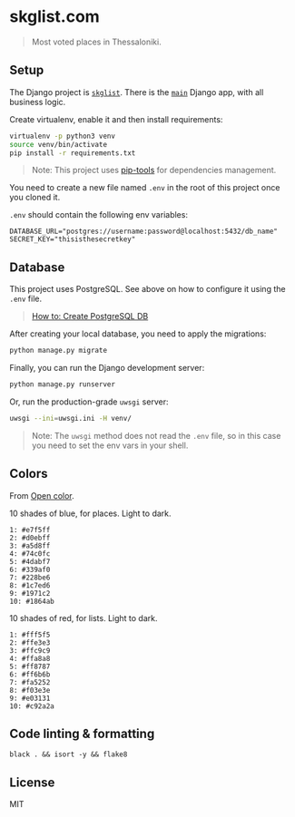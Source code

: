 # skglist.com

> Most voted places in Thessaloniki.


## Setup

The Django project is [`skglist`](/skglist). There is the [`main`](/main) Django app,
with all business logic.

Create virtualenv, enable it and then install requirements:
```sh
virtualenv -p python3 venv
source venv/bin/activate
pip install -r requirements.txt
```

> Note: This project uses [pip-tools](https://github.com/jazzband/pip-tools) for dependencies management.

You need to create a new file named `.env` in the root of this project once you cloned it.

`.env` should contain the following env variables:
```
DATABASE_URL="postgres://username:password@localhost:5432/db_name"
SECRET_KEY="thisisthesecretkey"
```


## Database

This project uses PostgreSQL. See above on how to configure it using the `.env` file.

> [How to: Create PostgreSQL DB](https://gist.github.com/sirodoht/0666e232e1baf76f76bac43eb2600e2b)

After creating your local database, you need to apply the migrations:
```sh
python manage.py migrate
```

Finally, you can run the Django development server:
```sh
python manage.py runserver
```

Or, run the production-grade `uwsgi` server:
```sh
uwsgi --ini=uwsgi.ini -H venv/
```

> Note: The `uwsgi` method does not read the `.env` file, so in this case you need to set the env vars in your shell.


## Colors

From [Open color](https://yeun.github.io/open-color/).

10 shades of blue, for places. Light to dark.
```
1: #e7f5ff
2: #d0ebff
3: #a5d8ff
4: #74c0fc
5: #4dabf7
6: #339af0
7: #228be6
8: #1c7ed6
9: #1971c2
10: #1864ab
```

10 shades of red, for lists. Light to dark.
```
1: #fff5f5
2: #ffe3e3
3: #ffc9c9
4: #ffa8a8
5: #ff8787
6: #ff6b6b
7: #fa5252
8: #f03e3e
9: #e03131
10: #c92a2a
```


## Code linting & formatting

```
black . && isort -y && flake8
```


## License

MIT
